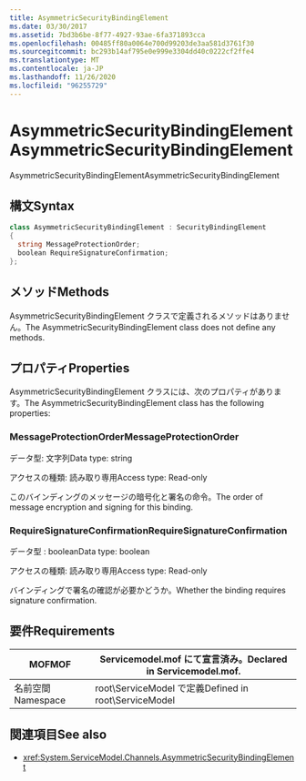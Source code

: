```yaml
---
title: AsymmetricSecurityBindingElement
ms.date: 03/30/2017
ms.assetid: 7bd3b6be-8f77-4927-93ae-6fa371893cca
ms.openlocfilehash: 00485ff80a0064e700d99203de3aa581d3761f30
ms.sourcegitcommit: bc293b14af795e0e999e3304dd40c0222cf2ffe4
ms.translationtype: MT
ms.contentlocale: ja-JP
ms.lasthandoff: 11/26/2020
ms.locfileid: "96255729"
---
```

# <a name="asymmetricsecuritybindingelement"></a><span data-ttu-id="e742a-102">AsymmetricSecurityBindingElement</span><span class="sxs-lookup"><span data-stu-id="e742a-102">AsymmetricSecurityBindingElement</span></span>

<span data-ttu-id="e742a-103">AsymmetricSecurityBindingElement</span><span class="sxs-lookup"><span data-stu-id="e742a-103">AsymmetricSecurityBindingElement</span></span>  
  
## <a name="syntax"></a><span data-ttu-id="e742a-104">構文</span><span class="sxs-lookup"><span data-stu-id="e742a-104">Syntax</span></span>  
  
```csharp
class AsymmetricSecurityBindingElement : SecurityBindingElement  
{  
  string MessageProtectionOrder;  
  boolean RequireSignatureConfirmation;  
};  
```  
  
## <a name="methods"></a><span data-ttu-id="e742a-105">メソッド</span><span class="sxs-lookup"><span data-stu-id="e742a-105">Methods</span></span>  

 <span data-ttu-id="e742a-106">AsymmetricSecurityBindingElement クラスで定義されるメソッドはありません。</span><span class="sxs-lookup"><span data-stu-id="e742a-106">The AsymmetricSecurityBindingElement class does not define any methods.</span></span>  
  
## <a name="properties"></a><span data-ttu-id="e742a-107">プロパティ</span><span class="sxs-lookup"><span data-stu-id="e742a-107">Properties</span></span>  

 <span data-ttu-id="e742a-108">AsymmetricSecurityBindingElement クラスには、次のプロパティがあります。</span><span class="sxs-lookup"><span data-stu-id="e742a-108">The AsymmetricSecurityBindingElement class has the following properties:</span></span>  
  
### <a name="messageprotectionorder"></a><span data-ttu-id="e742a-109">MessageProtectionOrder</span><span class="sxs-lookup"><span data-stu-id="e742a-109">MessageProtectionOrder</span></span>  

 <span data-ttu-id="e742a-110">データ型: 文字列</span><span class="sxs-lookup"><span data-stu-id="e742a-110">Data type: string</span></span>  
  
 <span data-ttu-id="e742a-111">アクセスの種類: 読み取り専用</span><span class="sxs-lookup"><span data-stu-id="e742a-111">Access type: Read-only</span></span>  
  
 <span data-ttu-id="e742a-112">このバインディングのメッセージの暗号化と署名の命令。</span><span class="sxs-lookup"><span data-stu-id="e742a-112">The order of message encryption and signing for this binding.</span></span>  
  
### <a name="requiresignatureconfirmation"></a><span data-ttu-id="e742a-113">RequireSignatureConfirmation</span><span class="sxs-lookup"><span data-stu-id="e742a-113">RequireSignatureConfirmation</span></span>  

 <span data-ttu-id="e742a-114">データ型 : boolean</span><span class="sxs-lookup"><span data-stu-id="e742a-114">Data type: boolean</span></span>  
  
 <span data-ttu-id="e742a-115">アクセスの種類: 読み取り専用</span><span class="sxs-lookup"><span data-stu-id="e742a-115">Access type: Read-only</span></span>  
  
 <span data-ttu-id="e742a-116">バインディングで署名の確認が必要かどうか。</span><span class="sxs-lookup"><span data-stu-id="e742a-116">Whether the binding requires signature confirmation.</span></span>  
  
## <a name="requirements"></a><span data-ttu-id="e742a-117">要件</span><span class="sxs-lookup"><span data-stu-id="e742a-117">Requirements</span></span>  
  
|<span data-ttu-id="e742a-118">MOF</span><span class="sxs-lookup"><span data-stu-id="e742a-118">MOF</span></span>|<span data-ttu-id="e742a-119">Servicemodel.mof にて宣言済み。</span><span class="sxs-lookup"><span data-stu-id="e742a-119">Declared in Servicemodel.mof.</span></span>|  
|---------|-----------------------------------|  
|<span data-ttu-id="e742a-120">名前空間</span><span class="sxs-lookup"><span data-stu-id="e742a-120">Namespace</span></span>|<span data-ttu-id="e742a-121">root\ServiceModel で定義</span><span class="sxs-lookup"><span data-stu-id="e742a-121">Defined in root\ServiceModel</span></span>|  
  
## <a name="see-also"></a><span data-ttu-id="e742a-122">関連項目</span><span class="sxs-lookup"><span data-stu-id="e742a-122">See also</span></span>

- <xref:System.ServiceModel.Channels.AsymmetricSecurityBindingElement>
